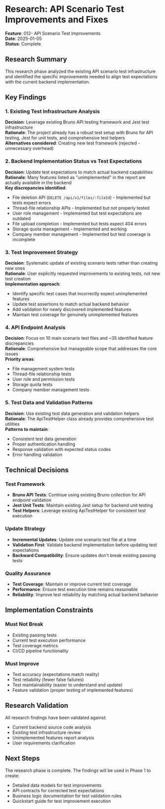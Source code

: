 # Research: API Scenario Test Improvements and Fixes

**Feature**: 012- API Scenario Test Improvements  
**Date**: 2025-01-05  
**Status**: Complete

## Research Summary

This research phase analyzed the existing API scenario test infrastructure and identified the specific improvements needed to align test expectations with the current backend implementation.

## Key Findings

### 1. Existing Test Infrastructure Analysis

**Decision**: Leverage existing Bruno API testing framework and Jest test infrastructure  
**Rationale**: The project already has a robust test setup with Bruno for API testing, Jest for unit tests, and comprehensive test helpers  
**Alternatives considered**: Creating new test framework (rejected - unnecessary overhead)

### 2. Backend Implementation Status vs Test Expectations

**Decision**: Update test expectations to match actual backend capabilities  
**Rationale**: Many features listed as "unimplemented" in the report are actually available in the backend  
**Key discrepancies identified**:

- File deletion API (`DELETE /api/v1/files/:fileId`) - Implemented but tests expect errors
- Thread-file relationship APIs - Implemented but not properly tested
- User role management - Implemented but test expectations are outdated
- File upload completion - Implemented but tests expect 404 errors
- Storage quota management - Implemented and working
- Company member management - Implemented but test coverage is incomplete

### 3. Test Improvement Strategy

**Decision**: Systematic update of existing scenario tests rather than creating new ones  
**Rationale**: User explicitly requested improvements to existing tests, not new test creation  
**Implementation approach**:

- Identify specific test cases that incorrectly expect unimplemented features
- Update test assertions to match actual backend behavior
- Add validation for newly discovered implemented features
- Maintain test coverage for genuinely unimplemented features

### 4. API Endpoint Analysis

**Decision**: Focus on 10 main scenario test files and ~35 identified feature discrepancies  
**Rationale**: Comprehensive but manageable scope that addresses the core issues  
**Priority areas**:

- File management system tests
- Thread-file relationship tests
- User role and permission tests
- Storage quota tests
- Company member management tests

### 5. Test Data and Validation Patterns

**Decision**: Use existing test data generation and validation helpers  
**Rationale**: The ApiTestHelper class already provides comprehensive test utilities  
**Patterns to maintain**:

- Consistent test data generation
- Proper authentication handling
- Response validation with expected status codes
- Error handling validation

## Technical Decisions

### Test Framework

- **Bruno API Tests**: Continue using existing Bruno collection for API endpoint validation
- **Jest Unit Tests**: Maintain existing Jest setup for backend unit testing
- **Test Helpers**: Leverage existing ApiTestHelper for consistent test execution

### Update Strategy

- **Incremental Updates**: Update one scenario test file at a time
- **Validation First**: Validate backend implementation before updating test expectations
- **Backward Compatibility**: Ensure updates don't break existing passing tests

### Quality Assurance

- **Test Coverage**: Maintain or improve current test coverage
- **Performance**: Ensure test execution time remains reasonable
- **Reliability**: Improve test reliability by matching actual backend behavior

## Implementation Constraints

### Must Not Break

- Existing passing tests
- Current test execution performance
- Test coverage metrics
- CI/CD pipeline functionality

### Must Improve

- Test accuracy (expectations match reality)
- Test reliability (fewer false failures)
- Test maintainability (easier to understand and update)
- Feature validation (proper testing of implemented features)

## Research Validation

All research findings have been validated against:

- Current backend source code analysis
- Existing test infrastructure review
- Unimplemented features report analysis
- User requirements clarification

## Next Steps

The research phase is complete. The findings will be used in Phase 1 to create:

- Detailed data models for test improvements
- API contracts for corrected test expectations
- Business logic documentation for test validation rules
- Quickstart guide for test improvement execution
